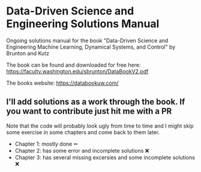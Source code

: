 # Data-Driven Science and Engineering Solutions Manual
Ongoing solutions manual for the book "Data-Driven Science and Engineering Machine Learning, Dynamical Systems, and Control" by Brunton and Kutz

The book can be found and downloaded for free here: https://faculty.washington.edu/sbrunton/DataBookV2.pdf

The books website: https://databookuw.com/

## I'll add solutions as a work through the book. If you want to contribute just hit me with a PR

Note that the code will probably look ugly from time to time and I might skip some exercise in some chapters and come back to them later.


* Chapter 1: mostly done :heavy_minus_sign:
* Chapter 2: has some error and incomplete solutions :x:
* Chapter 3: has several missing excersies and some incomplete solutions :x:
